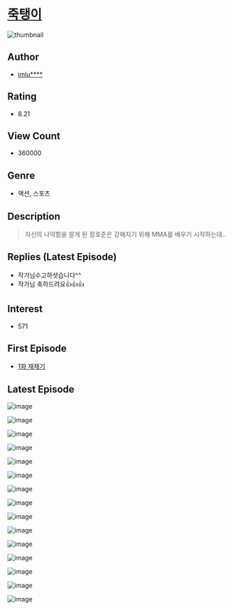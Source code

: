 # [죽탱이](https://comic.naver.com/bestChallenge/list?titleId=735708)
![thumbnail](https://image-comic.pstatic.net/user_contents_data/challenge_comic/2022/12/04/328795/thumbnail_202x1648e85f571_0b40_4a17_bbbd_b3d676897f3c_00000449.JPEG)

## Author
- [imlu****](https://comic.naver.com/artistTitle?id=328795)

## Rating
- 8.21

## View Count
- 360000

## Genre
- 액션, 스포츠

## Description
> 자신의 나약함을 알게 된 정호준은 강해지기 위해 MMA를 배우기 시작하는데..

## Replies (Latest Episode)
- 작가님수고하셧습니다^^
- 작가님 축하드려요👍👍👍

## Interest
- 571

## First Episode
- [1화 재채기](https://comic.naver.com/bestChallenge/detail?titleId=735708&no=24)

## Latest Episode
![image](https://image-comic.pstatic.net/user_contents_data/challenge_comic/2022/12/23/328795/upload_7364057416586115428.jpeg)

![image](https://image-comic.pstatic.net/user_contents_data/challenge_comic/2022/12/23/328795/upload_7378416145880199735.jpeg)

![image](https://image-comic.pstatic.net/user_contents_data/challenge_comic/2022/12/23/328795/upload_3977072522275926324.jpeg)

![image](https://image-comic.pstatic.net/user_contents_data/challenge_comic/2022/12/23/328795/upload_3905575482303787574.jpeg)

![image](https://image-comic.pstatic.net/user_contents_data/challenge_comic/2022/12/23/328795/upload_3618133468088972342.jpeg)

![image](https://image-comic.pstatic.net/user_contents_data/challenge_comic/2022/12/23/328795/upload_3689965851252306273.jpeg)

![image](https://image-comic.pstatic.net/user_contents_data/challenge_comic/2022/12/23/328795/upload_3618702985869222196.jpeg)

![image](https://image-comic.pstatic.net/user_contents_data/challenge_comic/2022/12/23/328795/upload_3846747194155808820.jpeg)

![image](https://image-comic.pstatic.net/user_contents_data/challenge_comic/2022/12/23/328795/upload_3487019992898482997.jpeg)

![image](https://image-comic.pstatic.net/user_contents_data/challenge_comic/2022/12/23/328795/upload_7005690508009287993.jpeg)

![image](https://image-comic.pstatic.net/user_contents_data/challenge_comic/2022/12/23/328795/upload_3703425870718854710.jpeg)

![image](https://image-comic.pstatic.net/user_contents_data/challenge_comic/2022/12/23/328795/upload_3991369484859486822.jpeg)

![image](https://image-comic.pstatic.net/user_contents_data/challenge_comic/2022/12/23/328795/upload_3703700740861212260.jpeg)

![image](https://image-comic.pstatic.net/user_contents_data/challenge_comic/2022/12/23/328795/upload_3630527154648213048.jpeg)

![image](https://image-comic.pstatic.net/user_contents_data/challenge_comic/2022/12/23/328795/upload_7089338926751823664.jpeg)
